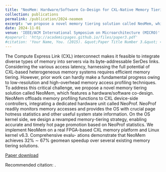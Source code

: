 ```yaml
---
title: "NeoMem: Hardware/Software Co-Design for CXL-Native Memory Tiering"
collection: publications
permalink: /publication/2024-neomem
excerpt: 'we propose a novel memory tiering solution called NeoMem, which features a hardware/software co-design. NeoMem offloads memory profiling functions to CXL device-side controllers…'
date: 2024-11-01
venue: 'IEEE/ACM International Symposium on Microarchitecture (MICRO)'
#paperurl: 'http://academicpages.github.io/files/paper3.pdf'
#citation: 'Your Name, You. (2015). &quot;Paper Title Number 3.&quot; <i>Journal 1</i>. 1(3).'
---
```

The Compute Express Link (CXL) interconnect makes it feasible to integrate diverse types of memory into servers via its byte-addressable SerDes links. Considering the various access latency, harnessing the full potential of CXL-based heterogeneous memory systems requires efficient memory tiering. However, prior work can hardly make a fundamental progress owing to low-resolution and high-overhead memory access profiling techniques. To address this critical challenge, we propose a novel memory tiering solution called NeoMem, which features a hardware/software co-design. NeoMem offloads memory profiling functions to CXL device-side controllers, integrating a dedicated hardware unit called NeoProf. NeoProf readily monitors memory accesses and provides the OS with crucial page hotness statistics and other useful system state information. On the OS kernel side, we design a revamped memory-tiering strategy, enabling accurate and timely hot page promotion based on NeoProf statistics. We implement NeoMem on a real FPGA-based CXL memory platform and Linux kernel v6.3. Comprehensive evalu- ations demonstrate that NeoMem achieves 32% ∼ 67% geomean speedup over several existing memory tiering solutions.

[Paper download](https://arxiv.org/abs/2403.18702)

Recommended citation: .